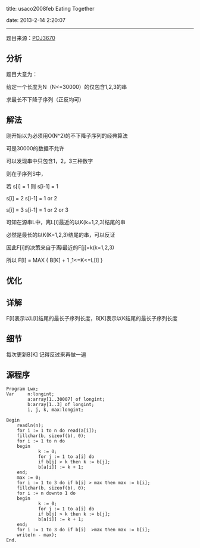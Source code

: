 ﻿title: usaco2008feb Eating Together

date: 2013-2-14 2:20:07

---

题目来源：[POJ3670](http://poj.org/problem?id=3670 "Eating Together")

## 分析

题目大意为：

给定一个长度为N（N<=30000）的仅包含1,2,3的串

求最长不下降子序列（正反均可）

<!--more-->

## 解法

刚开始以为必须用O(N^2)的不下降子序列的经典算法

可是30000的数据不允许 

可以发现串中只包含1，2，3三种数字


则在子序列S中，

若 s[i] = 1  则 s[i-1] = 1

   s[i] = 2     s[i-1] = 1 or 2

   s[i] = 3     s[i-1] = 1 or 2 or 3


可知在源串L中，离L[i]最近的以K(k=1,2,3)结尾的串

必然是最长的以K(K=1,2,3)结尾的串，可以反证



因此F[i]的决策来自于离i最近的F[j]=k(k=1,2,3)



所以 F[I] = MAX { B[K] + 1 ,1<=K<=L[I] }



## 优化

## 详解 

F[I]表示以L[I]结尾的最长子序列长度，B[K]表示以K结尾的最长子序列长度

## 细节 

每次更新B[K] 记得反过来再做一遍

## 源程序

```
Program Lwx;
Var 	n:longint;
    	a:array[1..30007] of longint;
    	b:array[1..3] of longint;
    	i, j, k, max:longint;

Begin
	readln(n);
	for i := 1 to n do read(a[i]);
	fillchar(b, sizeof(b), 0);
  	for i := 1 to n do
  	begin
    		k := 0;
    		for j := 1 to a[i] do
    		if b[j] > k then k := b[j];
    		b[a[i]] := k + 1;
  	end;
  	max := 0;
  	for i := 1 to 3 do if b[i] > max then max := b[i];
  	fillchar(b, sizeof(b), 0);
  	for i := n downto 1 do
  	begin
    		k := 0;
    		for j := 1 to a[i] do
    		if b[j] > k then k := b[j];
    		b[a[i]] := k + 1;
  	end;
  	for i := 1 to 3 do if b[i]  >max then max := b[i];
  	write(n - max);
End.
```